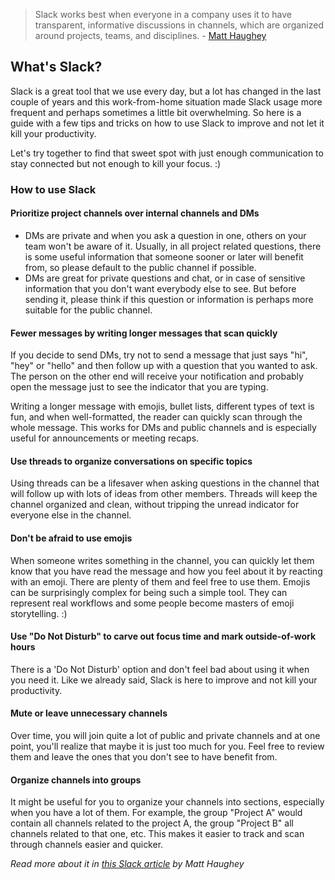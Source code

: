 > Slack works best when everyone in a company uses it to have transparent, informative discussions in channels, which are organized around projects, teams, and disciplines. - [Matt Haughey](https://slack.com/blog/collaboration/etiquette-tips-in-slack)

## What's Slack?

Slack is a great tool that we use every day, but a lot has changed in the last couple of years and this work-from-home situation made Slack usage more frequent and perhaps sometimes a little bit overwhelming. 
So here is a guide with a few tips and tricks on how to use Slack to improve and not let it kill your productivity. 

Let's try together to find that sweet spot with just enough communication to stay connected but not enough to kill your focus. :) 

### How to use Slack

#### Prioritize project channels over internal channels and DMs

- DMs are private and when you ask a question in one, others on your team won't be aware of it. Usually, in all project related questions, there is some useful information that someone sooner or later will benefit from, so please default to the public channel if possible. 
- DMs are great for private questions and chat, or in case of sensitive information that you don't want everybody else to see. But before sending it, please think if this question or information is perhaps more suitable for the public channel. 

#### Fewer messages by writing longer messages that scan quickly

If you decide to send DMs, try not to send a message that just says "hi", "hey" or "hello" and then follow up with a question that you wanted to ask. The person on the other end will receive your notification and probably open the message just to see the indicator that you are typing. 

Writing a longer message with emojis, bullet lists, different types of text is fun, and when well-formatted, the reader can quickly scan through the whole message. This works for DMs and public channels and is especially useful for announcements or meeting recaps. 

#### Use threads to organize conversations on specific topics

Using threads can be a lifesaver when asking questions in the channel that will follow up with lots of ideas from other members. Threads will keep the channel organized and clean, without tripping the unread indicator for everyone else in the channel.

#### Don't be afraid to use emojis

When someone writes something in the channel, you can quickly let them know that you have read the message and how you feel about it by reacting with an emoji. There are plenty of them and feel free to use them. Emojis can be surprisingly complex for being such a simple tool. They can represent real workflows and some people become masters of emoji storytelling. :) 

#### Use "Do Not Disturb" to carve out focus time and mark outside-of-work hours

There is a 'Do Not Disturb' option and don't feel bad about using it when you need it. Like we already said, Slack is here to improve and not kill your productivity. 

#### Mute or leave unnecessary channels

Over time, you will join quite a lot of public and private channels and at one point, you'll realize that maybe it is just too much for you. Feel free to review them and leave the ones that you don't see to have benefit from.

#### Organize channels into groups

It might be useful for you to organize your channels into sections, especially when you have a lot of them. For example, the group "Project A" would contain all channels related to the project A, the group "Project B" all channels related to that one, etc. This makes it easier to track and scan through channels easier and quicker.

*Read more about it in [this Slack article](https://slack.com/blog/collaboration/etiquette-tips-in-slack) by Matt Haughey*
